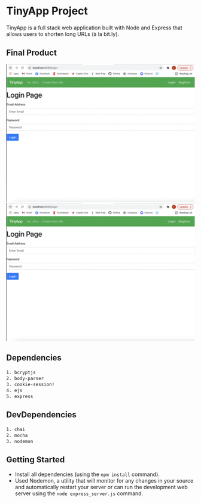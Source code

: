 # TinyApp Project

TinyApp is a full stack web application built with Node and Express that allows users to shorten long URLs (à la bit.ly).

## Final Product
!["Localhost:8080 Page"](https://github.com/RAJINIA/tinyapp/blob/master/docs/:login.png)
!["Localhost:8080 Page"](docs/:login.png)


## Dependencies
    1. bcryptjs
    2. body-parser
    3. cookie-session!
    4. ejs
    5. express

## DevDependencies
    1. chai
    2. mocha
    3. nodemon

## Getting Started

- Install all dependencies (using the `npm install` command).
- Used Nodemon, a utility that will monitor for any changes in your source and automatically restart your server or can run the development web server using  the `node express_server.js` command.
